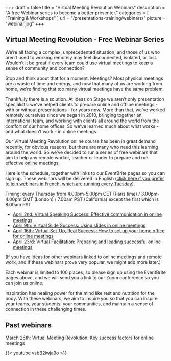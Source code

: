 +++
draft 			= false
title 			= "Virtual Meeting Revolution Webinars"
description		= "A free Webinar series to become a better presenter."
categories		= [ "Training & Workshops" ]
url	 			= "/presentations-training/webinars/"
picture			= "webinar.jpg"
+++

## Virtual Meeting Revolution - Free Webinar Series

We’re all facing a complex, unprecedented situation, and those of us who aren’t used to working remotely may feel disconnected, isolated, or lost. Wouldn’t it be great if every team could use virtual meetings to keep a sense of community and connection?

Stop and think about that for a moment. Meetings? Most physical meetings are a waste of time and energy, and now that many of us are working from home, we’re finding that too many virtual meetings have the same problem.

Thankfully there is a solution. At Ideas on Stage we aren’t only presentation specialists: we’ve helped clients to prepare online and offline meetings - with or without presentations - for years now. More than that, we’ve worked remotely ourselves since we began in 2010, bringing together an international team, and working with clients all around the world from the comfort of our home offices. So we’ve learned much about what works - and what doesn’t work - in online meetings. 

Our Virtual Meeting Revolution online course has been in great demand recently, for obvious reasons, but there are many who need this learning around the world. So we’ve decided to run a series of free webinars that aim to help any remote worker, teacher or leader to prepare and run effective online meetings.

Here is the schedule, together with links to our EventBrite pages so you can sign up. These webinars will be delivered in English ([click here if you prefer to join webinars in French, which are running every Tuesday](https://www.ideasonstage.fr/formation-presentations/webinaires/)).

Timing: every Thursday from 4.00pm-5.00pm CET (Paris time) / 3.00pm-4.00pm GMT (London) / 7.00am PST (California) except the first which is 8.00am PST

* [April 2nd: Virtual Speaking Success: Effective communication in online meetings](https://www.eventbrite.fr/e/virtual-speaking-success-effective-communication-in-online-meetings-free-webinar-registration-100934826784)
* [April 9th: Virtual Slide Success: Using slides in online meetings](https://www.eventbrite.fr/e/virtual-slide-success-using-slides-in-online-meetings-free-webinar-registration-100935450650)
* [April 16th: Virtual Set-Up, Real Success: How to set up your home office for online meetings](https://www.eventbrite.fr/e/virtual-set-up-real-success-how-to-set-up-your-home-office-for-online-meetings-free-webinar-registration-100935895982)
* [April 23rd: Virtual Facilitation: Preparing and leading successful online meetings](https://www.eventbrite.fr/e/virtual-facilitation-preparing-and-leading-successful-online-meetings-free-webinar-registration-100936094576)

(If you have ideas for other webinars linked to online meetings and remote work, and if these webinars prove very popular, we might add more later.) 

Each webinar is limited to 100 places, so please sign up using the EventBrite pages above, and we will send you a link to our Zoom conference so you can join us online.

Inspiration has healing power for the mind like rest and nutrition for the body. With these webinars, we aim to inspire you so that you can inspire your teams, your students, your communities, and maintain a sense of connection in these challenging times.

## Past webinars

March 26th: Virtual Meeting Revolution: Key success factors for online meetings

{{< youtube vsbB2iwja9o >}}
